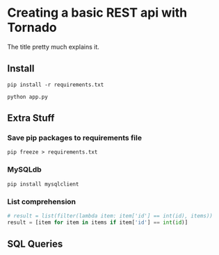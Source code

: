 # Creating a basic REST api with Tornado

The title pretty much explains it.


## Install

`pip install -r requirements.txt`

`python app.py`

## Extra Stuff

### Save pip packages to requirements file

`pip freeze > requirements.txt`

### MySQLdb

`pip install mysqlclient`


### List comprehension

```py
# result = list(filter(lambda item: item['id'] == int(id), items))
result = [item for item in items if item['id'] == int(id)]
```

## SQL Queries
